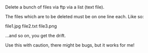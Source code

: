 Delete a bunch of files via ftp via a list (text file).

The files which are to be deleted must be on one line each. Like so:

file1.jpg
file2.txt
file3.png

...and so on, you get the drift.

Use this with caution, there might be bugs, but it works for me!
